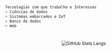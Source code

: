 ```bash
Tecnologias com que trabalho e Interesses
> Ciências de dados
> Sistemas embarcados e IoT
> Banco de dados
> Web
```

#

<div align="center">
     <img src="https://github-readme-stats.vercel.app/api/top-langs/?username=gabfreitassilva&layout=compact&theme=dark" alt="GitHub Stats Langs"/>
</div>

<!--
[![Harlok's WakaTime stats](https://github-readme-stats.vercel.app/api/wakatime?username=gabfreitassilva&layout=compact&langs_count=5&theme=dark)](https://github.com/anuraghazra/github-readme-stats)
-->
